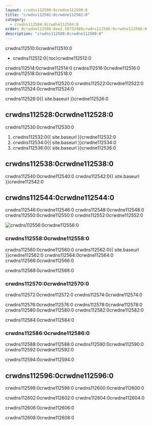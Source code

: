```yaml
---
layout: crwdns112500:0crwdne112500:0
title: "crwdns112502:0crwdne112502:0"
category:
  - crwdns112504:0crwdne112504:0
order: 0crwdne112506:0ee2.50732488crwdns112506:0crwdne112506:0
description: "crwdns112508:0crwdne112508:0"
---
```

crwdns112510:0crwdne112510:0

* crwdns112512:0{:toc}crwdne112512:0

crwdns112514:0crwdne112514:0 crwdns112516:0crwdne112516:0 crwdns112518:0crwdne112518:0

crwdns112520:0crwdne112520:0 crwdns112522:0crwdne112522:0 crwdns112524:0crwdne112524:0

crwdns112526:0{{ site.baseurl }}crwdne112526:0

## crwdns112528:0crwdne112528:0

crwdns112530:0crwdne112530:0

1. crwdns112532:0{{ site.baseurl }}crwdne112532:0
2. crwdns112534:0{{ site.baseurl }}crwdne112534:0
3. crwdns112536:0{{ site.baseurl }}crwdne112536:0

## crwdns112538:0crwdne112538:0

crwdns112540:0crwdne112540:0 crwdns112542:0{{ site.baseurl }}crwdne112542:0

## crwdns112544:0crwdne112544:0

crwdns112546:0crwdne112546:0 crwdns112548:0crwdne112548:0 crwdns112550:0crwdne112550:0 crwdns112552:0crwdne112552:0

![crwdns112556:0crwdne112556:0](crwdns112554:0{{site.baseurl}}crwdne112554:0)

### crwdns112558:0crwdne112558:0

crwdns112560:0crwdne112560:0 crwdns112562:0{{ site.baseurl }}crwdne112562:0 crwdns112564:0crwdne112564:0 crwdns112566:0crwdne112566:0

crwdns112568:0crwdne112568:0

### crwdns112570:0crwdne112570:0

crwdns112572:0crwdne112572:0 crwdns112574:0crwdne112574:0

crwdns112576:0crwdne112576:0 crwdns112578:0crwdne112578:0 crwdns112580:0crwdne112580:0 crwdns112582:0crwdne112582:0

crwdns112584:0crwdne112584:0

### crwdns112586:0crwdne112586:0

crwdns112588:0crwdne112588:0 crwdns112590:0crwdne112590:0 crwdns112592:0crwdne112592:0

crwdns112594:0crwdne112594:0

## crwdns112596:0crwdne112596:0

crwdns112598:0crwdne112598:0 crwdns112600:0crwdne112600:0

crwdns112602:0crwdne112602:0 crwdns112604:0crwdne112604:0

crwdns112606:0crwdne112606:0

crwdns112608:0crwdne112608:0